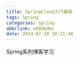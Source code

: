 ```yaml
---
title: SpringCloud入门基础
tags: Spring
categories: Spring
abbrlink: e08dbd6c
date: 2019-07-28 10:21:48
---
```

Spring系列博客学习
<!--more-->